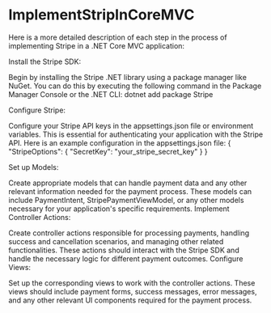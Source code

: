 # ImplementStripInCoreMVC
 Here is a more detailed description of each step in the process of implementing Stripe in a .NET Core MVC application:

 Install the Stripe SDK:

Begin by installing the Stripe .NET library using a package manager like NuGet. You can do this by executing the following command in the Package Manager Console or the .NET CLI:
dotnet add package Stripe

Configure Stripe:

Configure your Stripe API keys in the appsettings.json file or environment variables. This is essential for authenticating your application with the Stripe API. Here is an example configuration in the appsettings.json file:
{
  "StripeOptions": {
    "SecretKey": "your_stripe_secret_key"
  }
}

Set up Models:

Create appropriate models that can handle payment data and any other relevant information needed for the payment process. These models can include PaymentIntent, StripePaymentViewModel, or any other models necessary for your application's specific requirements.
Implement Controller Actions:

Create controller actions responsible for processing payments, handling success and cancellation scenarios, and managing other related functionalities. These actions should interact with the Stripe SDK and handle the necessary logic for different payment outcomes.
Configure Views:

Set up the corresponding views to work with the controller actions. These views should include payment forms, success messages, error messages, and any other relevant UI components required for the payment process.

